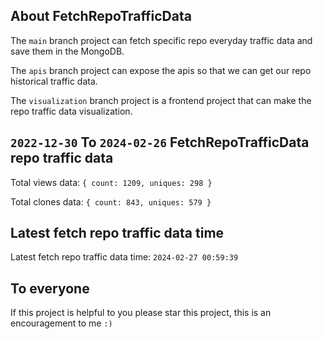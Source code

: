 ## About FetchRepoTrafficData

The `main` branch project can fetch specific repo everyday traffic data and save them in the MongoDB.

The `apis` branch project can expose the apis so that we can get our repo historical traffic data.

The `visualization` branch project is a frontend project that can make the repo traffic data visualization.

## `2022-12-30` To `2024-02-26` FetchRepoTrafficData repo traffic data

Total views data: `{ count: 1209, uniques: 298 }`

Total clones data: `{ count: 843, uniques: 579 }`

## Latest fetch repo traffic data time

Latest fetch repo traffic data time: `2024-02-27 00:59:39`

## To everyone

If this project is helpful to you please star this project, this is an encouragement to me `:)`



